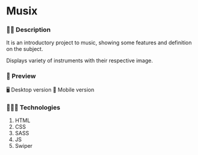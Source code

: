 # Musix

### ✍🏻 Description

It is an introductory project to music, showing some features and definition on the subject.

Displays variety of instruments with their respective image.

### 🎨 Preview

🖥 Desktop version
📱 Mobile version

### 👩🏻‍💻 Technologies

1. HTML
2. CSS
3. SASS
4. JS
5. Swiper
